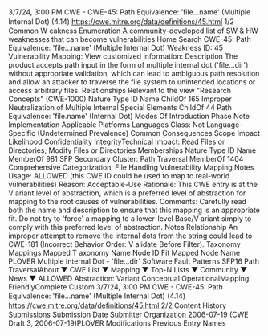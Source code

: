 3/7/24, 3:00 PM CWE - CWE-45: Path Equivalence: 'ﬁle...name' (Multiple Internal Dot) (4.14)
https://cwe.mitre.org/data/deﬁnitions/45.html 1/2
Common W eakness Enumeration
A community-developed list of SW & HW weaknesses that can become
vulnerabilities
Home Search
CWE-45: Path Equivalence: 'file...name' (Multiple Internal Dot)
Weakness ID: 45
Vulnerability Mapping: 
View customized information:
 Description
The product accepts path input in the form of multiple internal dot ('file...dir') without appropriate validation, which can lead to
ambiguous path resolution and allow an attacker to traverse the file system to unintended locations or access arbitrary files.
 Relationships
 Relevant to the view "Research Concepts" (CWE-1000)
Nature Type ID Name
ChildOf 165 Improper Neutralization of Multiple Internal Special Elements
ChildOf 44 Path Equivalence: 'file.name' (Internal Dot)
 Modes Of Introduction
Phase Note
Implementation
 Applicable Platforms
Languages
Class: Not Language-Specific (Undetermined Prevalence)
 Common Consequences
Scope Impact Likelihood
Confidentiality
IntegrityTechnical Impact: Read Files or Directories; Modify Files or Directories
 Memberships
Nature Type ID Name
MemberOf 981 SFP Secondary Cluster: Path Traversal
MemberOf 1404 Comprehensive Categorization: File Handling
 Vulnerability Mapping Notes
Usage: ALLOWED (this CWE ID could be used to map to real-world vulnerabilities)
Reason: Acceptable-Use
Rationale:
This CWE entry is at the V ariant level of abstraction, which is a preferred level of abstraction for mapping to the root causes of
vulnerabilities.
Comments:
Carefully read both the name and description to ensure that this mapping is an appropriate fit. Do not try to 'force' a mapping to a
lower-level Base/V ariant simply to comply with this preferred level of abstraction.
 Notes
Relationship
An improper attempt to remove the internal dots from the string could lead to CWE-181 (Incorrect Behavior Order: V alidate Before
Filter).
 Taxonomy Mappings
Mapped T axonomy Name Node ID Fit Mapped Node Name
PLOVER Multiple Internal Dot - 'file...dir'
Software Fault Patterns SFP16 Path TraversalAbout ▼ CWE List ▼ Mapping ▼ Top-N Lists ▼ Community ▼ News ▼
ALLOWED
Abstraction: Variant
Conceptual OperationalMapping
FriendlyComplete Custom
3/7/24, 3:00 PM CWE - CWE-45: Path Equivalence: 'ﬁle...name' (Multiple Internal Dot) (4.14)
https://cwe.mitre.org/data/deﬁnitions/45.html 2/2
 Content History
 Submissions
Submission Date Submitter Organization
2006-07-19
(CWE Draft 3, 2006-07-19)PLOVER
 Modifications
 Previous Entry Names